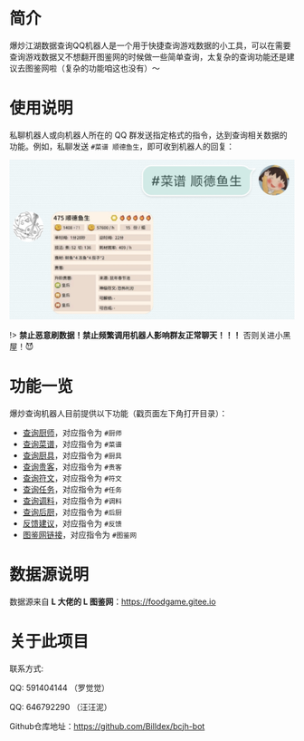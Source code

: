 # 简介

爆炒江湖数据查询QQ机器人是一个用于快捷查询游戏数据的小工具，可以在需要查询游戏数据又不想翻开图鉴网的时候做一些简单查询，太复杂的查询功能还是建议去图鉴网啦（复杂的功能咱这也没有）～

# 使用说明

私聊机器人或向机器人所在的 QQ 群发送指定格式的指令，达到查询相关数据的功能。例如，私聊发送 `#菜谱 顺德鱼生`，即可收到机器人的回复：

![#菜谱 顺德鱼生](media/16073224849723.jpg ':size=450')

!> **禁止恶意刷数据！禁止频繁调用机器人影响群友正常聊天！！！** 否则关进小黑屋！😈

# 功能一览
爆炒查询机器人目前提供以下功能（戳页面左下角打开目录）：

- [查询厨师](/查厨师.md)，对应指令为 `#厨师`
- [查询菜谱](/查菜谱.md)，对应指令为 `#菜谱`
- [查询厨具](/查厨具.md)，对应指令为 `#厨具`
- [查询贵客](/查贵客.md)，对应指令为 `#贵客`
- [查询符文](/查符文.md)，对应指令为 `#符文`
- [查询任务](/查任务.md)，对应指令为 `#任务`
- [查询调料](/查调料.md)，对应指令为 `#调料`
- [查询后厨](/查后厨.md)，对应指令为 `#后厨`
- [反馈建议](/反馈.md)，对应指令为 `#反馈`
- [图鉴网链接](/快捷查询.md#图鉴网)，对应指令为 `#图鉴网`

# 数据源说明

数据源来自 **L 大佬的 L 图鉴网**：https://foodgame.gitee.io

# 关于此项目

联系方式:

QQ: 591404144 （罗觉觉）

QQ: 646792290 （汪汪泥）

Github仓库地址：https://github.com/Billdex/bcjh-bot